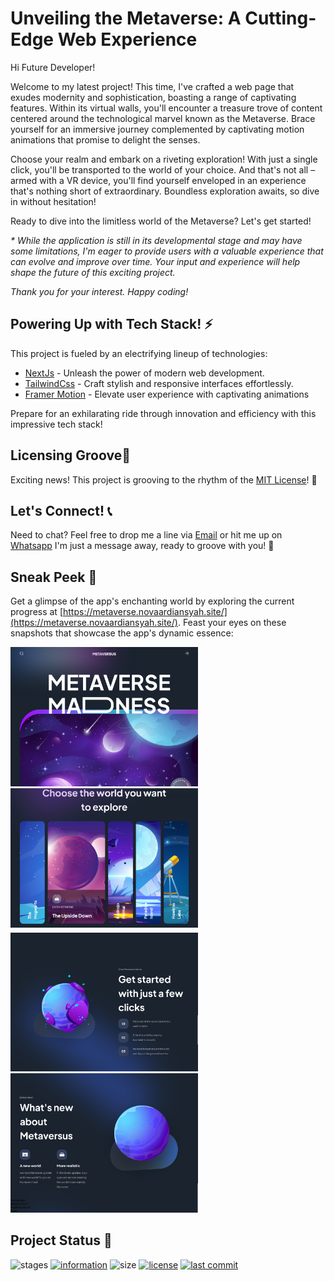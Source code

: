 # Unveiling the Metaverse: A Cutting-Edge Web Experience

Hi Future Developer!

Welcome to my latest project! This time, I've crafted a web page that exudes modernity and sophistication, boasting a range of captivating features. Within its virtual walls, you'll encounter a treasure trove of content centered around the technological marvel known as the Metaverse. Brace yourself for an immersive journey complemented by captivating motion animations that promise to delight the senses.

Choose your realm and embark on a riveting exploration! With just a single click, you'll be transported to the world of your choice. And that's not all – armed with a VR device, you'll find yourself enveloped in an experience that's nothing short of extraordinary. Boundless exploration awaits, so dive in without hesitation!

Ready to dive into the limitless world of the Metaverse? Let's get started!

*\* While the application is still in its developmental stage and may have some limitations, I'm eager to provide users with a valuable experience that can evolve and improve over time. Your input and experience will help shape the future of this exciting project.* 

*Thank you for your interest. Happy coding!*

## Powering Up with Tech Stack! ⚡

This project is fueled by an electrifying lineup of technologies:
- [NextJs](https://nextjs.org/) - Unleash the power of modern web development.
- [TailwindCss](https://tailwindcss.com/) - Craft stylish and responsive interfaces effortlessly.
- [Framer Motion](https://www.framer.com/motion/) - Elevate user experience with captivating animations

Prepare for an exhilarating ride through innovation and efficiency with this impressive tech stack!

## Licensing Groove🕺

Exciting news! This project is grooving to the rhythm of the [MIT License](https://github.com/novaardiansyah/metaverse-modern-webapp/blob/main/LICENSE)! 🎉

## Let's Connect! 📞

Need to chat? Feel free to drop me a line via [Email](mailto:novaardiansyah78@gmail.com) or hit me up on  [Whatsapp](https://wa.me/6289506668480?text=Hi%20Nova,%20I%20have%20a%20question%20about%20Modern%20Metaverse%20Web%20Application) I'm just a message away, ready to groove with you! 📩

## Sneak Peek 🌟

Get a glimpse of the app's enchanting world by exploring the current progress at [https://metaverse.novaardiansyah.site/](https://metaverse.novaardiansyah.site/). Feast your eyes on these snapshots that showcase the app's dynamic essence:

<div style="margin-bottom: 5px">
  <img src="public/img/capture/image-1.png" alt="image-1" style="width: 300px; margin-right: 10px" />
  <img src="public/img/capture/image-2.png" alt="image-2" style="width: 300px;" />
</div>

<div style="margin-bottom: 5px">
  <img src="public/img/capture/image-3.png" alt="image-3" style="width: 300px; margin-right: 10px" />
  <img src="public/img/capture/image-4.png" alt="image-4" style="width: 300px;" />
</div>

## Project Status 🚀 

![stages](https://img.shields.io/badge/stages-production-informational)
[![information](https://img.shields.io/badge/information-references-informational)](https://github.com/novaardiansyah/metaverse-modern-webapp/blob/main/references.json)
![size](https://img.shields.io/github/repo-size/novaardiansyah/metaverse-modern-webapp?label=size&color=informational)
[![license](https://img.shields.io/badge/license-MIT-blue.svg)](https://github.com/novaardiansyah/metaverse-modern-webapp/blob/main/LICENSE)
[![last commit](https://img.shields.io/github/last-commit/novaardiansyah/metaverse-modern-webapp?label=last%20commit&color=informational)](https://github.com/novaardiansyah/metaverse-modern-webapp/commits/main)
